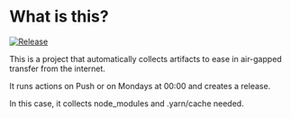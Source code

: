 # What is this?

[![Release](https://github.com/jacobsfederal/Collector-Node-GFI/actions/workflows/collect.yml/badge.svg?branch=main)](https://github.com/JacobsFederal/Collector-Node-GFI/actions/workflows/collect.yml)

This is a project that automatically collects artifacts to ease in air-gapped transfer from the internet.

It runs actions on Push or on Mondays at 00:00 and creates a release.

In this case, it collects node_modules and .yarn/cache needed.
